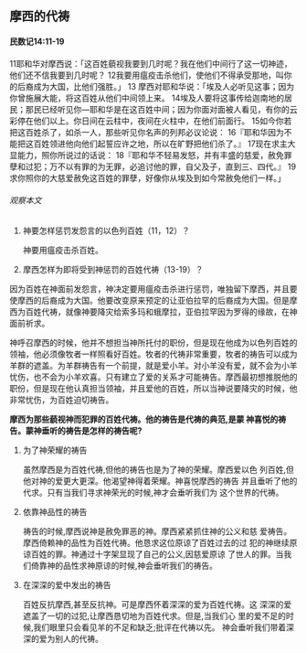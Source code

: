 ## 摩西的代祷

#### 民数记14:11-19

11耶和华对摩西说：「这百姓藐视我要到几时呢？我在他们中间行了这一切神迹，他们还不信我要到几时呢？ 12我要用瘟疫击杀他们，使他们不得承受那地，叫你的后裔成为大国，比他们强胜。」
13 摩西对耶和华说：「埃及人必听见这事；因为你曾施展大能，将这百姓从他们中间领上来。 14埃及人要将这事传给迦南地的居民；那民已经听见你—耶和华是在这百姓中间；因为你面对面被人看见，有你的云彩停在他们以上。你日间在云柱中，夜间在火柱中，在他们前面行。 15如今你若把这百姓杀了，如杀一人，那些听见你名声的列邦必议论说： 16『耶和华因为不能把这百姓领进他向他们起誓应许之地，所以在旷野把他们杀了。』 17现在求主大显能力，照你所说过的话说： 18『耶和华不轻易发怒，并有丰盛的慈爱，赦免罪孽和过犯；万不以有罪的为无罪，必追讨他的罪，自父及子，直到三、四代。』 19求你照你的大慈爱赦免这百姓的罪孽，好像你从埃及到如今常赦免他们一样。」

###### 观察本文

1. 神要怎样惩罚发怨言的以色列百姓（11，12）？

    神要用瘟疫击杀百姓。

2. 摩西怎样为即将受到神惩罚的百姓代祷（13-19）？


因为百姓在神面前发怨言，神决定要用瘟疫击杀进行惩罚，唯独留下摩西，并且要使摩西的后裔成为大国。他要改变原来预定的让亚伯拉罕的后裔成为大国。但是摩西为百姓代祷，就像神要降灾给索多玛和蛾摩拉，亚伯拉罕因为罗得的缘故，在神面前祈求。

神呼召摩西的时候，他并不想担当神所托付的职份，但是现在他成为以色列百姓的领袖，他必须像牧者一样照看好百姓。牧者的代祷非常重要，牧者的祷告可以成为羊群的遮盖。为羊群祷告有一个前提，就是爱小羊。对小羊没有爱，就不会为小羊忧伤，也不会为小羊欢喜。只有建立了爱的关系才可能祷告。摩西最初想推脱他的职份，但是现在他认真担当领袖，并且爱他的百姓，所以当神说要降灾的时候，他非常忧伤，为百姓迫切祷告。


**摩西为那些藐视神而犯罪的百姓代祷。他的祷告是代祷的典范,是蒙 神喜悦的祷告。蒙神垂听的祷告是怎样的祷告呢?**
1. 为了神荣耀的祷告    虽然摩西是为百姓代祷,但他的祷告也是为了神的荣耀。摩西爱以色 列百姓,但他对神的爱更大更深。他渴望神得着荣耀。神喜悦摩西的祷告 并且垂听了他的代求。只有当我们寻求神荣光的时候,神才会垂听我们为 这个世界的代祷。
2. 依靠神品性的祷告    祷告的时候,摩西说神是赦免罪恶的神。摩西紧紧抓住神的公义和慈 爱祷告。摩西倚赖神的品性为百姓代祷。他恳求这位原谅了百姓过去的过 犯的神继续原谅百姓的罪。神通过十字架显现了自己的公义,因慈爱原谅 了世人的罪。当我们倚靠神的品性求神原谅的时候,神会垂听我们的祷告。
3. 在深深的爱中发出的祷告    百姓反抗摩西,甚至反抗神。可是摩西怀着深深的爱为百姓代祷。这 深深的爱遮盖了一切的过犯,让摩西恳切地为百姓代求。但是,当我们心 里的爱不足的时候,我们眼里只会看见羊的不足和缺乏;批评在代祷以先。 神会垂听我们带着深深的爱为别人的代祷。